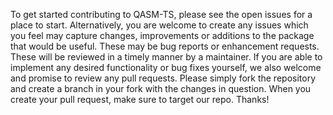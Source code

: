 To get started contributing to QASM-TS, please see the open issues for a place to start.
Alternatively, you are welcome to create any issues which you feel may capture changes, improvements or additions to the package that would be useful. These may be bug reports or enhancement requests. These will be reviewed in a timely manner by a maintainer. If you are able to implement any desired functionality or bug fixes yourself, we also welcome and promise to review any pull requests. Please simply fork the repository and create a branch in your fork with the changes in question. When you create your pull request, make sure to target our repo.
Thanks!